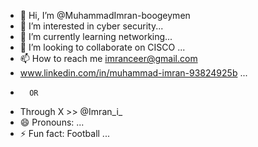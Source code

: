 - 👋 Hi, I’m @MuhammadImran-boogeymen
- 👀 I’m interested in cyber security...
- 🌱 I’m currently learning  networking...
- 💞️ I’m looking to collaborate on CISCO ...
- 📫 How to reach me imranceer@gmail.com
-  www.linkedin.com/in/muhammad-imran-93824925b ...
-       OR
-   Through X >> @Imran_i_
- 😄 Pronouns: ...
- ⚡ Fun fact: Football ...

<!---
MuhammadImran-boogeymen/MuhammadImran-boogeymen is a ✨ special ✨ repository because its `README.md` (this file) appears on your GitHub profile.
You can click the Preview link to take a look at your changes.
--->
